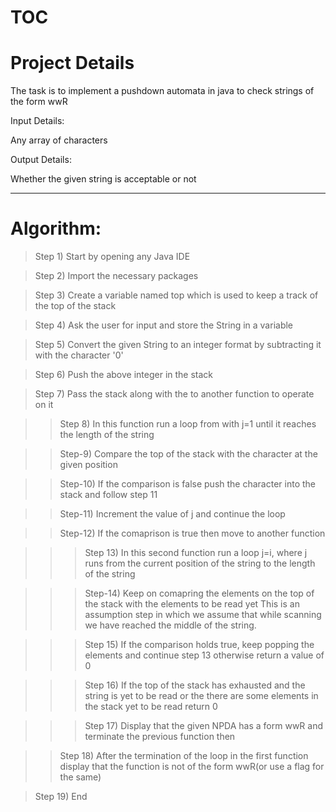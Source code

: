 # TOC
# Project Details
  The task is to implement a pushdown automata in java to check strings of the form wwR 
  
Input Details:

  Any array of characters
  
Output Details:

  Whether the given string is acceptable or not
  
  ---
  
# Algorithm:
>Step 1) Start by opening any Java IDE

>Step 2) Import the necessary packages

>Step 3) Create a variable named top which is used to keep a track of the top of the stack

>Step 4) Ask the user for input and store the String in a variable

>Step 5) Convert the given String to an integer format by subtracting it with the character '0'

>Step 6) Push the above integer in the stack

>Step 7) Pass the stack along with the to another function to operate on it

>>Step 8) In this function run a loop from with j=1 until it reaches the length of the string

>>Step-9) Compare the top of the stack with the character at the given position

>>Step-10) If the comparison is false push the character into the stack and follow step 11

>>Step-11) Increment the value of j and continue the loop

>>Step-12) If the comaprison is true then move to another function

>>>Step 13) In this second function run a loop j=i, where j runs from the current position of the string to the length of the string

>>>Step-14) Keep on comapring the elements on the top of the stack with the elements to be read yet This is an assumption step in which we assume that while scanning we have reached the middle of the string. 

>>>Step 15) If the comparison holds true, keep popping the elements and continue step 13 otherwise return a value of 0

>>>Step 16) If the top of the stack has exhausted and the string is yet to be read or the there are some elements in the stack yet
to be read return 0

>>>Step 17) Display that the given NPDA has a form wwR and terminate the previous function then

>>Step 18) After the termination of the loop in the first function display that the function is not of the form wwR(or use a flag
for the same)

>Step 19) End


